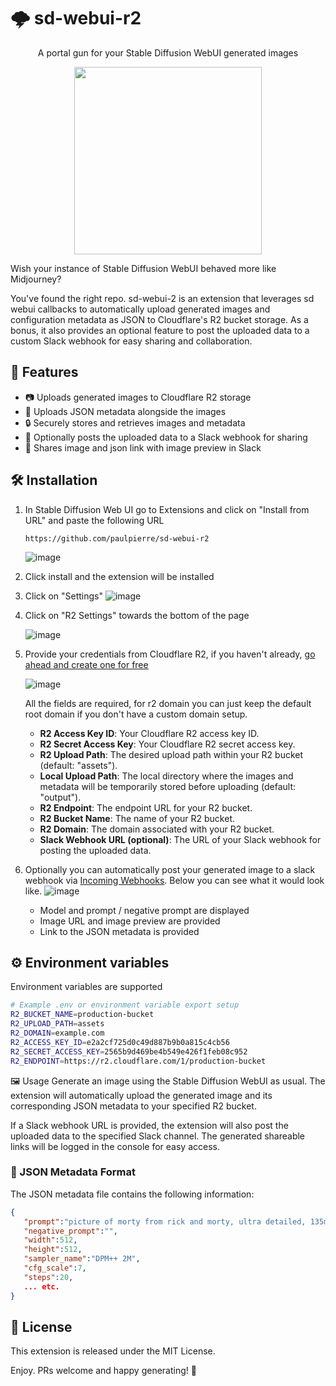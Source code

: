 # 🌩️ sd-webui-r2

<div align="center">
A portal gun for your Stable Diffusion WebUI generated images

<img src="https://media0.giphy.com/media/v1.Y2lkPTc5MGI3NjExcDBzZGF2azBnZ2F0YzJqbzBodWc5enZhaDM1YmFqZnQ1cnZmOG9mZCZlcD12MV9pbnRlcm5hbF9naWZfYnlfaWQmY3Q9Zw/3oriNTivEJZ1ASRnMc/giphy.gif" width="300" /></div>

Wish your instance of Stable Diffusion WebUI behaved more like Midjourney?

You've found the right repo. sd-webui-2 is an extension that leverages sd webui callbacks to automatically upload generated images and configuration metadata as JSON to Cloudflare's R2 bucket storage. As a bonus, it also provides an optional feature to post the uploaded data to a custom Slack webhook for easy sharing and collaboration.

## 🚀 Features

- 📷 Uploads generated images to Cloudflare R2 storage
- 📝 Uploads JSON metadata alongside the images
- 🔒 Securely stores and retrieves images and metadata
- 💬 Optionally posts the uploaded data to a Slack webhook for sharing
- 🔗 Shares image and json link with image preview in Slack

## 🛠️ Installation

1. In Stable Diffusion Web UI go to Extensions and click on "Install from URL" and paste the following URL

    ```
    https://github.com/paulpierre/sd-webui-r2
    ```

    ![image](https://github.com/paulpierre/sd-webui-r2/blob/main/img/7.png?raw=true)

2. Click install and the extension will be installed
3. Click on "Settings"
    ![image](https://github.com/paulpierre/sd-webui-r2/blob/main/img/2.png?raw=true)

4. Click on "R2 Settings" towards the bottom of the page
    
    ![image](https://github.com/paulpierre/sd-webui-r2/blob/main/img/3.png?raw=true)

5. Provide your credentials from Cloudflare R2, if you haven't already, [go ahead and create one for free](https://developers.cloudflare.com/r2/)

    ![image](https://github.com/paulpierre/sd-webui-r2/blob/main/img/2.png?raw=true)

    All the fields are required, for r2 domain you can just keep the default root domain if you don't have a custom domain setup.

    - **R2 Access Key ID**: Your Cloudflare R2 access key ID.
    - **R2 Secret Access Key**: Your Cloudflare R2 secret access key.
    - **R2 Upload Path**: The desired upload path within your R2 bucket (default: "assets").
    - **Local Upload Path**: The local directory where the images and metadata will be temporarily stored before uploading (default: "output").
    - **R2 Endpoint**: The endpoint URL for your R2 bucket.
    - **R2 Bucket Name**: The name of your R2 bucket.
    - **R2 Domain**: The domain associated with your R2 bucket.
    - **Slack Webhook URL (optional)**: The URL of your Slack webhook for posting the uploaded data.

1. Optionally you can automatically post your generated image to a slack webhook via [Incoming Webhooks](https://api.slack.com/messaging/webhooks). Below you can see what it would look like.
    ![image](https://github.com/paulpierre/sd-webui-r2/blob/main/img/8.png?raw=true)

    - Model and prompt / negative prompt are displayed
    - Image URL and image preview are provided
    - Link to the JSON metadata is provided

## ⚙️ Environment variables
Environment variables are supported

```bash
# Example .env or environment variable export setup
R2_BUCKET_NAME=production-bucket
R2_UPLOAD_PATH=assets
R2_DOMAIN=example.com
R2_ACCESS_KEY_ID=e2a2cf725d0c49d887b9b0a815c4cb56
R2_SECRET_ACCESS_KEY=2565b9d469be4b549e426f1feb08c952
R2_ENDPOINT=https://r2.cloudflare.com/1/production-bucket
```



🖼️ Usage
Generate an image using the Stable Diffusion WebUI as usual.
The extension will automatically upload the generated image and its corresponding JSON metadata to your specified R2 bucket.

If a Slack webhook URL is provided, the extension will also post the uploaded data to the specified Slack channel.
The generated shareable links will be logged in the console for easy access.

### 📄 JSON Metadata Format
The JSON metadata file contains the following information:
```json
{
   "prompt":"picture of morty from rick and morty, ultra detailed, 135mm",
   "negative_prompt":"",
   "width":512,
   "height":512,
   "sampler_name":"DPM++ 2M",
   "cfg_scale":7,
   "steps":20,
   ... etc.
}
```

## 📜 License
This extension is released under the MIT License.

Enjoy. PRs welcome and happy generating! 🎉